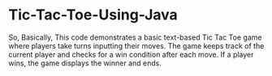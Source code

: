 # Tic-Tac-Toe-Using-Java
So, Basically, This code demonstrates a basic text-based Tic Tac Toe game where players take turns inputting their moves. The game keeps track of the current player and checks for a win condition after each move. If a player wins, the game displays the winner and ends.
